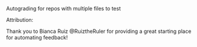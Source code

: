 Autograding for repos with multiple files to test

Attribution:

Thank you to Bianca Ruiz @RuiztheRuler for providing a great starting place for automating feedback!
